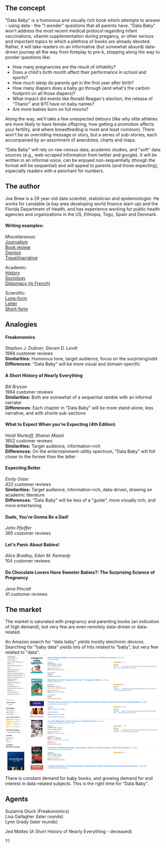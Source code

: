 ## The concept

"Data Baby" is a humorous and visually rich book which attempts to answer - using data - the "I wonder" questions that all parents have.  "Data Baby" won't address the most recent medical protocol regarding infant vaccinations, vitamin supplementation during pregancy, or other serious and important topics to which a plethora of books are already devoted.  Rather, it will take readers on an informative (but somewhat absurd) data-driven journey all the way from foreplay to pre-k, stopping along the way to ponder questions like:   

- How many pregnancies are the result of infidelity?  
- Does a child's birth month affect their performance in school and sports?   
- How much sleep do parents get in the first year after birth?  
- How many diapers does a baby go through (and what's the carbon footprint on all those diapers)?  
- What impact did events like Ronald Reagan's election, the release of "Titanic" and 9/11 have on baby names?  
- Are more babies born on full moons?    

Along the way, we'll take a few unexpected detours (like why elite athletes are more likely to have female offspring, how getting a promotion affects your fertility, and where breastfeeding is most and least common). There won't be an overriding message or story, but a series of sub-stories, each accompanied by an assortment of anecdotes, charts and maps.    

"Data Baby" will rely on raw census data, academic studies, and "soft" data sources (e.g., web-scraped information from twitter and google).  It will be written in an informal voice, can be enjoyed non-sequentially (though the format will be sequential) and will appeal to parents (and those expecting), especially readers with a penchant for numbers.

## The author

Joe Brew is a 29 year-old data scientist, statistician and epidemiologist. He works for Lendable (a bay area developing world finance start-up) and the Florida Department of Health, and has experience working for public health agencies and organizations in the US, Ethiopia, Togo, Spain and Denmark.  


#### Writing examples:  


Miscellaneous:  
[Journalism](http://www.ticotimes.net/2011/04/15/guatemala-city-grapples-with-gang-terrorism "Guatemala City grapples with gang terrorism")  
[Book review](https://github.com/joebrew/misc/blob/master/writings/Indignation.pdf/ "Indignation by Stephane Hassel")  
[Opinion](https://github.com/joebrew/misc/blob/master/writings/AfricaforAfricans.pdf "Africa for Africans")  
[Travel/narrative](https://github.com/joebrew/misc/blob/master/writings/AnotherDayinEthiopia.pdf "Another day in Ethiopia")  

Academic:   
[History](https://github.com/joebrew/misc/blob/master/writings/Guerrillas%20and%20Gospel.pdf "Religion and civil war in Guatemala")  
[Sociology](https://github.com/joebrew/misc/blob/master/writings/Religious%20Division%20in%20Guatemala.pdf "Religious division in Guatemala")    
[Diplomacy (in French)](https://github.com/joebrew/misc/blob/master/writings/La%20presse%20comme%20arme%20politique.pdf "The Paris Accords to end the Vietnam War")  
  
Scientific:  
[Long-form](https://github.com/joebrew/misc/blob/master/writings/Youth%20Overweight%20in%20Denmark.pdf "Youth overweight in Denmark")  
[Letter](https://github.com/joebrew/uf/blob/master/phc7901/submitted_letter_joe_brew.pdf "Mis-measurement in epidemiology")  
[Short-form](http://www.ncbi.nlm.nih.gov/pubmed?term=(Brew%2C%20Joe%5BAuthor%5D)%20OR%20Brew%2C%20Joseph%5BAuthor%5D "Published peer-reviewed articles")

  
  


## Analogies

#### Freakonomics  
_Stephen J. Dubner, Steven D. Levitt_  
1994 customer reviews  
**Similarities:** Humorous tone, target audience, focus on the surprising/odd  
**Differences:** "Data Baby" will be more visual and domain-specific   

#### A Short History of Nearly Everything  
_Bill Bryson_  
1984 customer reviews  
**Similarities:** Both are somewhat of a sequential ramble with an informal narrator     
**Differences:** Each chapter in "Data Baby" will be more stand-alone, less narrative, and with shorte sub-sections      

#### What to Expect When you're Expecting (4th Edition)  
_Heidi Murkoff, Sharon Mazel_  
1852 customer reviews  
**Similarities:** Target audience, information-rich  
**Differences:** On the enterntainment-utility spectrum, "Data Baby" will foll closer to the former than the latter    


#### Expecting Better  
_Emily Oster_  
422 customer reviews  
**Similarities:** Target audience, information-rich, data-driven, drawing on academic literature    
**Differences:** "Data Baby" will be less of a "guide", more visually rich, and more entertaining  


#### Dude, You're Gonna Be a Dad!  
_John Pfeiffer_  
365 customer reviews  


#### Let's Panic About Babies!  
_Alice Bradley, Eden M. Kennedy_  
104 customer reviews  

#### Do Chocolate Lovers Have Sweeter Babies?: The Surprising Science of Pregnancy  
_Jena Pincott_  
41 customer reviews  


## The market
The market is saturated with pregnancy and parenting books (an indication of high demand), but very few are even remotely data-driven or data-related.  

An Amazon search for "data baby" yields mostly electronic devices. Searching for "baby data" yields lots of hits related to "baby", but very few related to "data".
![Search results](amazon_search.png)


There is constant demand for baby books, and growing demand for and interest in data-related subjects.  This is the right time for "Data Baby".

## Agents

Suzanna Gluck (Freakonomics)  
Lisa Gallagher (later rounds)  
Lynn Grady (later rounds)  

Jed Mattes (A Short History of Nearly Everything - deceased)

??
